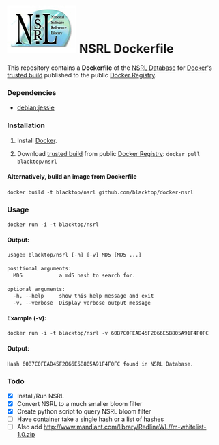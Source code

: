 ![NSRL logo](https://raw.githubusercontent.com/blacktop/docker-nsrl/master/logo.png)
NSRL Dockerfile
=============

This repository contains a **Dockerfile** of the [NSRL Database](http://www.nsrl.nist.gov/Downloads.htm) for [Docker](https://www.docker.io/)'s [trusted build](https://index.docker.io/u/blacktop/nsrl/) published to the public [Docker Registry](https://index.docker.io/).

### Dependencies

* [debian:jessie](https://index.docker.io/_/debian/)


### Installation

1. Install [Docker](https://www.docker.io/).

2. Download [trusted build](https://index.docker.io/u/blacktop/nsrl/) from public [Docker Registry](https://index.docker.io/): `docker pull blacktop/nsrl`

#### Alternatively, build an image from Dockerfile
`docker build -t blacktop/nsrl github.com/blacktop/docker-nsrl`

### Usage

    docker run -i -t blacktop/nsrl

#### Output:

    usage: blacktop/nsrl [-h] [-v] MD5 [MD5 ...]

    positional arguments:
      MD5            a md5 hash to search for.

    optional arguments:
      -h, --help     show this help message and exit
      -v, --verbose  Display verbose output message

#### Example (-v):

    docker run -i -t blacktop/nsrl -v 60B7C0FEAD45F2066E5B805A91F4F0FC

#### Output:

    Hash 60B7C0FEAD45F2066E5B805A91F4F0FC found in NSRL Database.

### Todo
- [x] Install/Run NSRL
- [x] Convert NSRL to a much smaller bloom filter
- [x] Create python script to query NSRL bloom filter
- [ ] Have container take a single hash or a list of hashes
- [ ] Also add http://www.mandiant.com/library/RedlineWL//m-whitelist-1.0.zip
